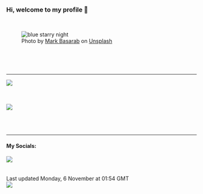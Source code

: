 <h3>Hi, welcome to my profile 👋</h3>

<br />
<figure>
  <img
    src="https://images.unsplash.com/photo-1470813740244-df37b8c1edcb?crop=entropy&cs=tinysrgb&fit=max&fm=jpg&ixid=M3wyNzQ3MDB8MHwxfHJhbmRvbXx8fHx8fHx8fDE2OTkyMzIxODh8&ixlib=rb-4.0.3&q=80&w=1080&auto=format"
    alt="blue starry night" 
  />
  <figcaption>Photo by <a
    href="https://unsplash.com/@markbasarabvisuals?utm_source=Profile%20readme&utm_medium=referral">Mark Basarab</a> on <a
    href="https://unsplash.com/?utm_source=Profile%20readme&utm_medium=referral">Unsplash</a></figcaption>
</figure>




  <br /><br /><br />

<hr />
<img
  src="https://github-readme-stats.vercel.app/api?username=shanelucy&show_icons=true&theme=calm"
/>
<br /><br /><br />

<img 
  src="https://github-readme-stats.vercel.app/api/top-langs/?username=shanelucy&theme=calm"
/>
<br /><br /><br /><br />
<hr />
<h4>My Socials:</h4>
<a href="https://uk.linkedin.com/in/shane-lucy-4735b616a">
  <img
    src="https://img.shields.io/badge/linkedin%20-%230077B5.svg?&style=for-the-badge&logo=linkedin&logoColor=white"
  />
</a>
<br /><br /><br />
Last updated Monday, 6 November at 01:54 GMT
<br />
<img
  src="https://github.com/ShaneLucy/ShaneLucy/workflows/README%20build/badge.svg"
/>

